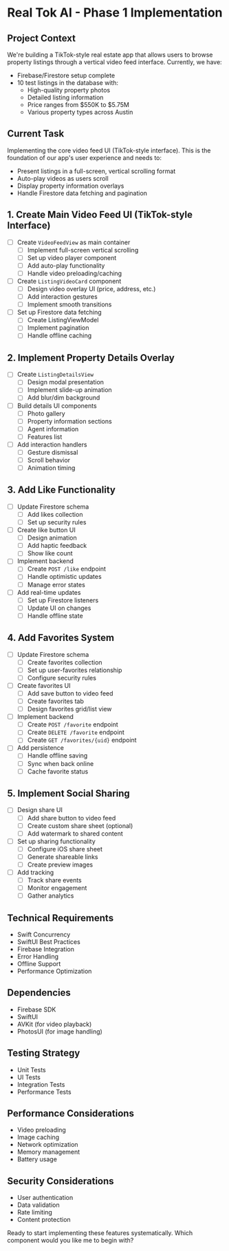 # Real Tok AI - Phase 1 Implementation

## Project Context
We're building a TikTok-style real estate app that allows users to browse property listings through a vertical video feed interface. Currently, we have:

- Firebase/Firestore setup complete
- 10 test listings in the database with:
  - High-quality property photos
  - Detailed listing information
  - Price ranges from $550K to $5.75M
  - Various property types across Austin

## Current Task
Implementing the core video feed UI (TikTok-style interface). This is the foundation of our app's user experience and needs to:
- Present listings in a full-screen, vertical scrolling format
- Auto-play videos as users scroll
- Display property information overlays
- Handle Firestore data fetching and pagination

## 1. Create Main Video Feed UI (TikTok-style Interface)
- [ ] Create `VideoFeedView` as main container
  - [ ] Implement full-screen vertical scrolling
  - [ ] Set up video player component
  - [ ] Add auto-play functionality
  - [ ] Handle video preloading/caching
- [ ] Create `ListingVideoCard` component
  - [ ] Design video overlay UI (price, address, etc.)
  - [ ] Add interaction gestures
  - [ ] Implement smooth transitions
- [ ] Set up Firestore data fetching
  - [ ] Create ListingViewModel
  - [ ] Implement pagination
  - [ ] Handle offline caching

## 2. Implement Property Details Overlay
- [ ] Create `ListingDetailsView`
  - [ ] Design modal presentation
  - [ ] Implement slide-up animation
  - [ ] Add blur/dim background
- [ ] Build details UI components
  - [ ] Photo gallery
  - [ ] Property information sections
  - [ ] Agent information
  - [ ] Features list
- [ ] Add interaction handlers
  - [ ] Gesture dismissal
  - [ ] Scroll behavior
  - [ ] Animation timing

## 3. Add Like Functionality
- [ ] Update Firestore schema
  - [ ] Add likes collection
  - [ ] Set up security rules
- [ ] Create like button UI
  - [ ] Design animation
  - [ ] Add haptic feedback
  - [ ] Show like count
- [ ] Implement backend
  - [ ] Create `POST /like` endpoint
  - [ ] Handle optimistic updates
  - [ ] Manage error states
- [ ] Add real-time updates
  - [ ] Set up Firestore listeners
  - [ ] Update UI on changes
  - [ ] Handle offline state

## 4. Add Favorites System
- [ ] Update Firestore schema
  - [ ] Create favorites collection
  - [ ] Set up user-favorites relationship
  - [ ] Configure security rules
- [ ] Create favorites UI
  - [ ] Add save button to video feed
  - [ ] Create favorites tab
  - [ ] Design favorites grid/list view
- [ ] Implement backend
  - [ ] Create `POST /favorite` endpoint
  - [ ] Create `DELETE /favorite` endpoint
  - [ ] Create `GET /favorites/{uid}` endpoint
- [ ] Add persistence
  - [ ] Handle offline saving
  - [ ] Sync when back online
  - [ ] Cache favorite status

## 5. Implement Social Sharing
- [ ] Design share UI
  - [ ] Add share button to video feed
  - [ ] Create custom share sheet (optional)
  - [ ] Add watermark to shared content
- [ ] Set up sharing functionality
  - [ ] Configure iOS share sheet
  - [ ] Generate shareable links
  - [ ] Create preview images
- [ ] Add tracking
  - [ ] Track share events
  - [ ] Monitor engagement
  - [ ] Gather analytics

## Technical Requirements
- Swift Concurrency
- SwiftUI Best Practices
- Firebase Integration
- Error Handling
- Offline Support
- Performance Optimization

## Dependencies
- Firebase SDK
- SwiftUI
- AVKit (for video playback)
- PhotosUI (for image handling)

## Testing Strategy
- Unit Tests
- UI Tests
- Integration Tests
- Performance Tests

## Performance Considerations
- Video preloading
- Image caching
- Network optimization
- Memory management
- Battery usage

## Security Considerations
- User authentication
- Data validation
- Rate limiting
- Content protection

Ready to start implementing these features systematically. Which component would you like me to begin with? 